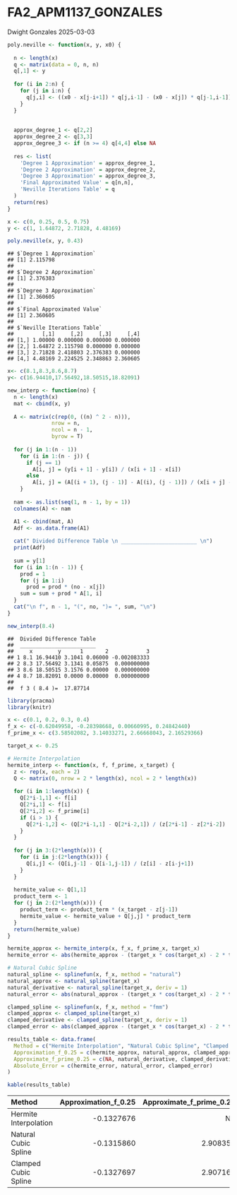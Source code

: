 FA2_APM1137_GONZALES
================
Dwight Gonzales
2025-03-03

``` r
poly.neville <- function(x, y, x0) {
  
  n <- length(x)
  q <- matrix(data = 0, n, n)
  q[,1] <- y  
  
  for (i in 2:n) {
    for (j in i:n) {
      q[j,i] <- ((x0 - x[j-i+1]) * q[j,i-1] - (x0 - x[j]) * q[j-1,i-1]) / (x[j] - x[j-i+1])
    }
  }
  
  
  approx_degree_1 <- q[2,2]  
  approx_degree_2 <- q[3,3]  
  approx_degree_3 <- if (n >= 4) q[4,4] else NA 
  
  res <- list(
    'Degree 1 Approximation' = approx_degree_1,
    'Degree 2 Approximation' = approx_degree_2,
    'Degree 3 Approximation' = approx_degree_3,
    'Final Approximated Value' = q[n,n],
    'Neville Iterations Table' = q
  )
  return(res)
}

x <- c(0, 0.25, 0.5, 0.75)
y <- c(1, 1.64872, 2.71828, 4.48169)

poly.neville(x, y, 0.43)
```

    ## $`Degree 1 Approximation`
    ## [1] 2.115798
    ## 
    ## $`Degree 2 Approximation`
    ## [1] 2.376383
    ## 
    ## $`Degree 3 Approximation`
    ## [1] 2.360605
    ## 
    ## $`Final Approximated Value`
    ## [1] 2.360605
    ## 
    ## $`Neville Iterations Table`
    ##         [,1]     [,2]     [,3]     [,4]
    ## [1,] 1.00000 0.000000 0.000000 0.000000
    ## [2,] 1.64872 2.115798 0.000000 0.000000
    ## [3,] 2.71828 2.418803 2.376383 0.000000
    ## [4,] 4.48169 2.224525 2.348863 2.360605

``` r
x<- c(8.1,8.3,8.6,8.7)
y<- c(16.94410,17.56492,18.50515,18.82091)

new_interp <- function(no) {
  n <- length(x)
  mat <- cbind(x, y)
  
  A <- matrix(c(rep(0, ((n) ^ 2 - n))),
              nrow = n,
              ncol = n - 1,
              byrow = T)
  
  for (j in 1:(n - 1))
    for (i in 1:(n - j)) {
      if (j == 1)
        A[i, j] = (y[i + 1] - y[i]) / (x[i + 1] - x[i])
      else
        A[i, j] = (A[(i + 1), (j - 1)] - A[(i), (j - 1)]) / (x[i + j] - x[i])
    }
  
  nam <- as.list(seq(1, n - 1, by = 1))
  colnames(A) <- nam

  A1 <- cbind(mat, A)
  Adf <- as.data.frame(A1)
  
  cat(" Divided Difference Table \n ________________________ \n")
  print(Adf)
  
  sum = y[1]
  for (i in 1:(n - 1)) {
    prod = 1
    for (j in 1:i)
      prod = prod * (no - x[j])
    sum = sum + prod * A[1, i]
  }
  cat("\n f", n - 1, "(", no, ")= ", sum, "\n")
}

new_interp(8.4)
```

    ##  Divided Difference Table 
    ##  ________________________ 
    ##     x        y      1       2            3
    ## 1 8.1 16.94410 3.1041 0.06000 -0.002083333
    ## 2 8.3 17.56492 3.1341 0.05875  0.000000000
    ## 3 8.6 18.50515 3.1576 0.00000  0.000000000
    ## 4 8.7 18.82091 0.0000 0.00000  0.000000000
    ## 
    ##  f 3 ( 8.4 )=  17.87714

``` r
library(pracma)  
library(knitr)   

x <- c(0.1, 0.2, 0.3, 0.4)
f_x <- c(-0.62049958, -0.28398668, 0.00660995, 0.24842440)
f_prime_x <- c(3.58502082, 3.14033271, 2.66668043, 2.16529366)

target_x <- 0.25

# Hermite Interpolation
hermite_interp <- function(x, f, f_prime, x_target) {
  z <- rep(x, each = 2)  
  Q <- matrix(0, nrow = 2 * length(x), ncol = 2 * length(x))
  
  for (i in 1:length(x)) {
    Q[2*i-1,1] <- f[i]
    Q[2*i,1] <- f[i]
    Q[2*i,2] <- f_prime[i]
    if (i > 1) {
      Q[2*i-1,2] <- (Q[2*i-1,1] - Q[2*i-2,1]) / (z[2*i-1] - z[2*i-2])
    }
  }
  
  for (j in 3:(2*length(x))) {
    for (i in j:(2*length(x))) {
      Q[i,j] <- (Q[i,j-1] - Q[i-1,j-1]) / (z[i] - z[i-j+1])
    }
  }
  
  hermite_value <- Q[1,1]
  product_term <- 1
  for (j in 2:(2*length(x))) {
    product_term <- product_term * (x_target - z[j-1])
    hermite_value <- hermite_value + Q[j,j] * product_term
  }
  return(hermite_value)
}

hermite_approx <- hermite_interp(x, f_x, f_prime_x, target_x)
hermite_error <- abs(hermite_approx - (target_x * cos(target_x) - 2 * target_x^2 + 3 * target_x - 1))

# Natural Cubic Spline
natural_spline <- splinefun(x, f_x, method = "natural")
natural_approx <- natural_spline(target_x)
natural_derivative <- natural_spline(target_x, deriv = 1)
natural_error <- abs(natural_approx - (target_x * cos(target_x) - 2 * target_x^2 + 3 * target_x - 1))

clamped_spline <- splinefun(x, f_x, method = "fmm")
clamped_approx <- clamped_spline(target_x)
clamped_derivative <- clamped_spline(target_x, deriv = 1)
clamped_error <- abs(clamped_approx - (target_x * cos(target_x) - 2 * target_x^2 + 3 * target_x - 1))

results_table <- data.frame(
  Method = c("Hermite Interpolation", "Natural Cubic Spline", "Clamped Cubic Spline"),
  Approximation_f_0.25 = c(hermite_approx, natural_approx, clamped_approx),
  Approximate_f_prime_0.25 = c(NA, natural_derivative, clamped_derivative),
  Absolute_Error = c(hermite_error, natural_error, clamped_error)
)

kable(results_table)
```

| Method | Approximation_f_0.25 | Approximate_f_prime_0.25 | Absolute_Error |
|:---|---:|---:|---:|
| Hermite Interpolation | -0.1327676 | NA | 0.0000043 |
| Natural Cubic Spline | -0.1315860 | 2.908355 | 0.0011859 |
| Clamped Cubic Spline | -0.1327697 | 2.907160 | 0.0000022 |
